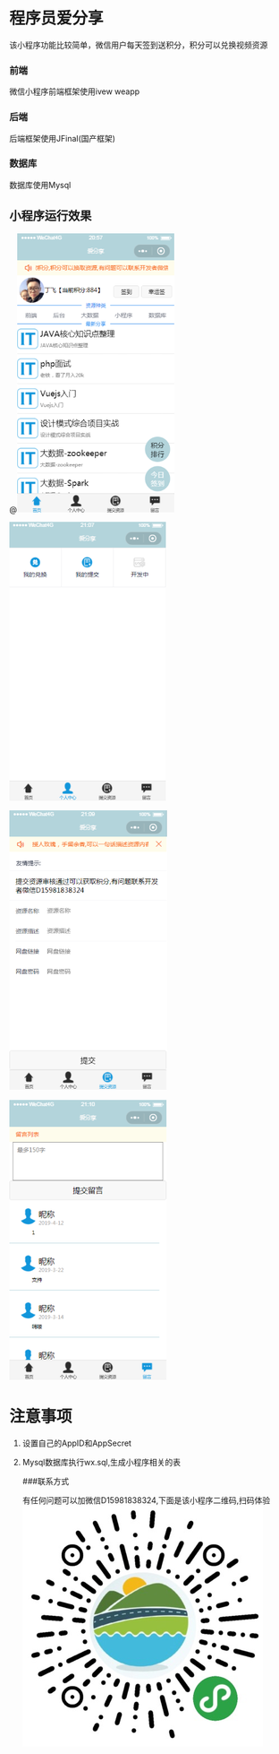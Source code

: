 # 程序员爱分享

该小程序功能比较简单，微信用户每天签到送积分，积分可以兑换视频资源

### 前端

微信小程序前端框架使用ivew weapp

### 后端

后端框架使用JFinal(国产框架)

### 数据库

数据库使用Mysql

## 小程序运行效果

@![首页](./home.png)

![个人中心](个人中心.png)

![提交资源](提交资源.png)

![留言](留言.png)

# 注意事项

1. 设置自己的AppID和AppSecret

2. Mysql数据库执行wx.sql,生成小程序相关的表

   ###联系方式

   有任何问题可以加微信D15981838324,下面是该小程序二维码,扫码体验
![IFenXiang](IFenXiang.png)

